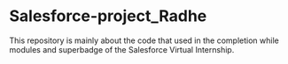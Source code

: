 # Salesforce-project_Radhe
This repository is mainly about the code that used in the completion while modules and superbadge of the Salesforce Virtual Internship.
